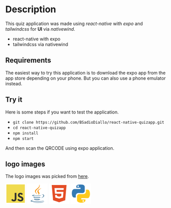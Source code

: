 # Description

This quiz application was made using *react-native* with *expo*  and *tailwindcss* for **UI** via *nativewind*.

* react-native with expo
* tailwindcss via nativewind

## Requirements

The easiest way to try this application is to download the expo app from the app store depending on your phone.
But you can also use a phone emulator instead.

## Try it
Here is some steps if you want to test the application.

- `git clone https://github.com/BSadioDiallo/react-native-quizapp.git`
- `cd react-native-quizapp`
- `npm install`
- `npm start`

And then scan the QRCODE using expo application.

## logo images
The logo images was picked from [here](https://www.iconfinder.com/iconsets/logos-and-brands).

![javascript logo](/assets/icons/4373213_js_logo_logos_icon.png)
![javascript logo](/assets/icons/4373217_java_logo_logos_icon.png)
![html logo](/assets/icons/4373229_html5_logo_logos_icon.png)
![python logo](/assets/icons/4375050_logo_python_icon.png)
